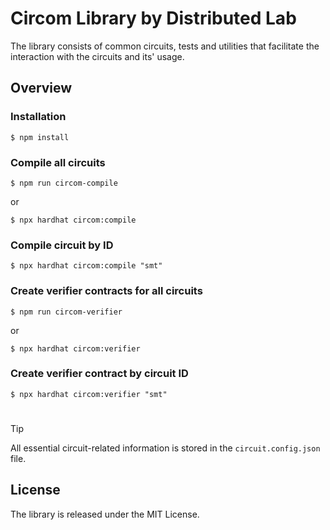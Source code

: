 # Circom Library by Distributed Lab

The library consists of common circuits, tests and utilities that facilitate the interaction with the circuits and its' usage.

## Overview

### Installation

```console
$ npm install
```

### Compile all circuits

```console
$ npm run circom-compile
```

or

```console
$ npx hardhat circom:compile
```

### Compile circuit by ID

```console
$ npx hardhat circom:compile "smt"
```

### Create verifier contracts for all circuits

```console
$ npm run circom-verifier
```

or

```console
$ npx hardhat circom:verifier
```

### Create verifier contract by circuit ID

```console
$ npx hardhat circom:verifier "smt"
```

#

> [!TIP]
> All essential circuit-related information is stored in the `circuit.config.json` file.

## License

The library is released under the MIT License.

